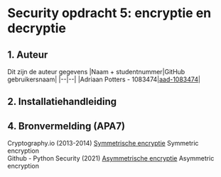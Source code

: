 # Security opdracht 5: encryptie en decryptie

## 1. Auteur
Dit zijn de auteur gegevens
|Naam + studentnummer|GitHub gebruikersnaam|
|--|--|
|Adriaan Potters - 1083474|[aad-1083474](https://github.com/aad-1083474)|

## 2. Installatiehandleiding

## 4. Bronvermelding (APA7)
Cryptography.io (2013-2014) [Symmetrische encryptie](https://cryptography.io/en/latest/hazmat/primitives/symmetric-encryption/) Symmetric encryption <br>
Github - Python Security (2021) [Asymmetrische encryptie](https://elc.github.io/python-security/chapters/07_Asymmetric_Encryption.html#:~:text=Asymmetric%20encryption%20does%20not%20have,other%20should%20be%20kept%20secret.) Asymmetric encryption
